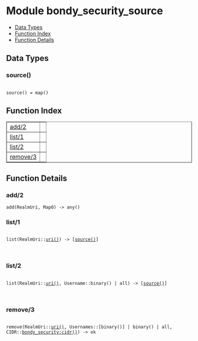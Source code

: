 

# Module bondy_security_source #
* [Data Types](#types)
* [Function Index](#index)
* [Function Details](#functions)

<a name="types"></a>

## Data Types ##




### <a name="type-source">source()</a> ###


<pre><code>
source() = map()
</code></pre>

<a name="index"></a>

## Function Index ##


<table width="100%" border="1" cellspacing="0" cellpadding="2" summary="function index"><tr><td valign="top"><a href="#add-2">add/2</a></td><td></td></tr><tr><td valign="top"><a href="#list-1">list/1</a></td><td></td></tr><tr><td valign="top"><a href="#list-2">list/2</a></td><td></td></tr><tr><td valign="top"><a href="#remove-3">remove/3</a></td><td></td></tr></table>


<a name="functions"></a>

## Function Details ##

<a name="add-2"></a>

### add/2 ###

`add(RealmUri, Map0) -> any()`

<a name="list-1"></a>

### list/1 ###

<pre><code>
list(RealmUri::<a href="#type-uri">uri()</a>) -&gt; [<a href="#type-source">source()</a>]
</code></pre>
<br />

<a name="list-2"></a>

### list/2 ###

<pre><code>
list(RealmUri::<a href="#type-uri">uri()</a>, Username::binary() | all) -&gt; [<a href="#type-source">source()</a>]
</code></pre>
<br />

<a name="remove-3"></a>

### remove/3 ###

<pre><code>
remove(RealmUri::<a href="#type-uri">uri()</a>, Usernames::[binary()] | binary() | all, CIDR::<a href="bondy_security.md#type-cidr">bondy_security:cidr()</a>) -&gt; ok
</code></pre>
<br />

